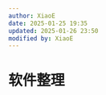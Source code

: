 ```yaml
---
author: XiaoE
date: 2025-01-25 19:35
updated: 2025-01-26 23:50
modified by: XiaoE
---
```

# 软件整理
